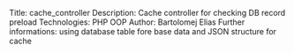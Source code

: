 Title: cache_controller
Description: Cache controller for checking DB record preload
Technologies: PHP OOP
Author: Bartolomej Elias
Further informations: using database table fore base data and JSON structure for cache
